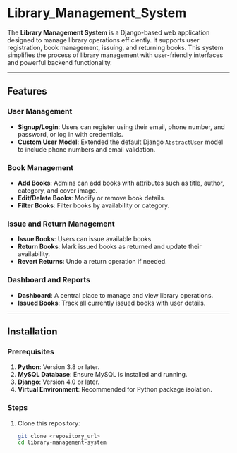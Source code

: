 # Library_Management_System

The **Library Management System** is a Django-based web application designed to manage library operations efficiently. It supports user registration, book management, issuing, and returning books. This system simplifies the process of library management with user-friendly interfaces and powerful backend functionality.

---

## Features

### User Management
- **Signup/Login**: Users can register using their email, phone number, and password, or log in with credentials.
- **Custom User Model**: Extended the default Django `AbstractUser` model to include phone numbers and email validation.

### Book Management
- **Add Books**: Admins can add books with attributes such as title, author, category, and cover image.
- **Edit/Delete Books**: Modify or remove book details.
- **Filter Books**: Filter books by availability or category.

### Issue and Return Management
- **Issue Books**: Users can issue available books.
- **Return Books**: Mark issued books as returned and update their availability.
- **Revert Returns**: Undo a return operation if needed.

### Dashboard and Reports
- **Dashboard**: A central place to manage and view library operations.
- **Issued Books**: Track all currently issued books with user details.

---

## Installation

### Prerequisites
1. **Python**: Version 3.8 or later.
2. **MySQL Database**: Ensure MySQL is installed and running.
3. **Django**: Version 4.0 or later.
4. **Virtual Environment**: Recommended for Python package isolation.

### Steps
1. Clone this repository:
   ```bash
   git clone <repository_url>
   cd library-management-system
